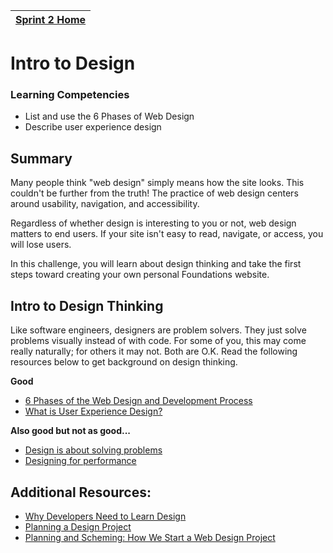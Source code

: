[Sprint 2 Home](README.md)|
---|

# Intro to Design

### Learning Competencies
- List and use the 6 Phases of Web Design
- Describe user experience design

## Summary
Many people think "web design" simply means how the site looks. This couldn't be further from the truth! The practice of web design centers around usability, navigation, and accessibility.

Regardless of whether design is interesting to you or not, web design
matters to end users. If your site isn't easy to read, navigate, or access, you will lose users.

In this challenge, you will learn about design thinking and take the first steps toward creating your own personal Foundations website.


## Intro to Design Thinking
Like software engineers, designers are problem solvers. They just solve problems visually instead of with code. For some of you, this may come really naturally; for others it may not. Both are O.K. Read the following resources below to get background on design thinking.

**Good**
- [6 Phases of the Web Design and Development Process](http://www.idesignstudios.com/blog/web-design/phases-web-design-development-process/#.UxuuUuddUtU)
- [What is User Experience Design?](http://www.smashingmagazine.com/2010/10/05/what-is-user-experience-design-overview-tools-and-resources/)

**Also good but not as good...**
- [Design is about solving problems](http://www.smashingmagazine.com/2011/08/24/design-solving-problems/)
- [Designing for performance](https://speakerdeck.com/lara/designing-for-performance)

## Additional Resources:
- [Why Developers Need to Learn Design](http://www.cognition.happycog.com/article/why-developers-need-to-learn-design)
- [Planning a Design Project](http://webdesign.tutsplus.com/articles/planning-a-design-project--webdesign-13277)
- [Planning and Scheming: How We Start a Web Design Project](http://www.bigseadesign.com/web-design/planning-and-scheming-how-we-start-a-web-design-project)
